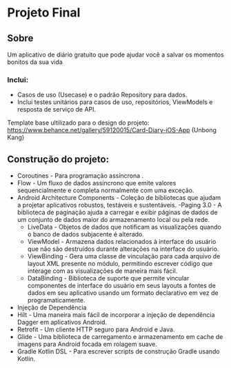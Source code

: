 # Projeto Final

## Sobre
Um aplicativo de diário gratuito que pode ajudar você a salvar os momentos bonitos da sua vida 

### Inclui:

- Casos de uso (Usecase) e o padrão Repository para dados.
- Inclui testes unitários para casos de uso, repositórios, ViewModels e resposta de serviço de API.

Template base ultilizado para o design do projeto: https://www.behance.net/gallery/59120015/Card-Diary-iOS-App (Unbong Kang)

## Construção do projeto:
- Coroutines - Para programação assíncrona .
- Flow - Um fluxo de dados assíncrono que emite valores sequencialmente e completa normalmente com uma exceção.
- Android Architecture Components - Coleção de bibliotecas que ajudam a projetar aplicativos robustos, testáveis e sustentáveis.
  -Paging 3.0 - A biblioteca de paginação ajuda a carregar e exibir páginas de dados de um conjunto de dados maior do armazenamento local ou pela rede.
  - LiveData - Objetos de dados que notificam as visualizações quando o banco de dados subjacente é alterado.
  - ViewModel - Armazena dados relacionados à interface do usuário que não são destruídos durante alterações na interface do usuário.
  - ViewBinding - Gera uma classe de vinculação para cada arquivo de layout XML presente no módulo, permitindo escrever código que interage com as visualizações de maneira mais fácil.
  - DataBinding - Biblioteca de suporte que permite vincular componentes de interface do usuário em seus layouts a fontes de dados em seu aplicativo usando um formato declarativo em vez de programaticamente.
- Injeção de Dependência
- Hilt - Uma maneira mais fácil de incorporar a injeção de dependência Dagger em aplicativos Android.
- Retrofit - Um cliente HTTP seguro para Android e Java.
- Glide - Uma biblioteca de carregamento e armazenamento em cache de imagens para Android focada em rolagem suave.
- Gradle Kotlin DSL - Para escrever scripts de construção Gradle usando Kotlin.
